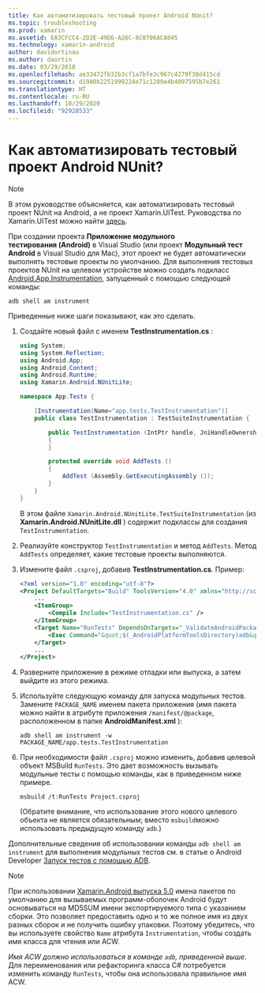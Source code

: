 ```yaml
---
title: Как автоматизировать тестовый проект Android NUnit?
ms.topic: troubleshooting
ms.prod: xamarin
ms.assetid: EA3CFCC4-2D2E-49D6-A26C-8C0706ACA045
ms.technology: xamarin-android
author: davidortinau
ms.author: daortin
ms.date: 03/29/2018
ms.openlocfilehash: ae33472fb32b3cf1a7bfe3c967c4279f38d415cd
ms.sourcegitcommit: d1980b2251999224e71c1289e4b4097595b7e261
ms.translationtype: HT
ms.contentlocale: ru-RU
ms.lasthandoff: 10/29/2020
ms.locfileid: "92928533"
---
```

# <a name="how-do-i-automate-an-android-nunit-test-project"></a>Как автоматизировать тестовый проект Android NUnit?

> [!NOTE]
> В этом руководстве объясняется, как автоматизировать тестовый проект NUnit на Android, а не проект Xamarin.UITest. Руководства по Xamarin.UITest можно найти [здесь](/appcenter/test-cloud/preparing-for-upload/xamarin-android-uitest).

При создании проекта **Приложение модульного тестирования (Android)** в Visual Studio (или проект **Модульный тест Android** в Visual Studio для Mac), этот проект не будет автоматически выполнять тестовые проекты по умолчанию.
Для выполнения тестовых проектов NUnit на целевом устройстве можно создать подкласс [Android.App.Instrumentation](xref:Android.App.Instrumentation), запущенный с помощью следующей команды:

```shell
adb shell am instrument
```

Приведенные ниже шаги показывают, как это сделать.

1. Создайте новый файл с именем **TestInstrumentation.cs** :

    ```cs
    using System;
    using System.Reflection;
    using Android.App;
    using Android.Content;
    using Android.Runtime;
    using Xamarin.Android.NUnitLite;

    namespace App.Tests {

        [Instrumentation(Name="app.tests.TestInstrumentation")]
        public class TestInstrumentation : TestSuiteInstrumentation {

            public TestInstrumentation (IntPtr handle, JniHandleOwnership transfer) : base (handle, transfer)
            {
            }

            protected override void AddTests ()
            {
                AddTest (Assembly.GetExecutingAssembly ());
            }
        }
    }
    ```

    В этом файле `Xamarin.Android.NUnitLite.TestSuiteInstrumentation` (из **Xamarin.Android.NUnitLite.dll** ) содержит подклассы для создания `TestInstrumentation`.

2. Реализуйте конструктор `TestInstrumentation` и метод `AddTests`. Метод `AddTests` определяет, какие тестовые проекты выполняются.

3. Измените файл `.csproj`, добавив **TestInstrumentation.cs**. Пример:

    ```xml
    <?xml version="1.0" encoding="utf-8"?>
    <Project DefaultTargets="Build" ToolsVersion="4.0" xmlns="http://schemas.microsoft.com/developer/msbuild/2003">
        ...
        <ItemGroup>
            <Compile Include="TestInstrumentation.cs" />
        </ItemGroup>
        <Target Name="RunTests" DependsOnTargets="_ValidateAndroidPackageProperties">
            <Exec Command="&quot;$(_AndroidPlatformToolsDirectory)adb&quot; $(AdbTarget) $(AdbOptions) shell am instrument -w $(_AndroidPackage)/app.tests.TestInstrumentation" />
        </Target>
        ...
    </Project>
    ```

4. Разверните приложение в режиме отладки или выпуска, а затем выйдите из этого режима.

5. Используйте следующую команду для запуска модульных тестов. Замените `PACKAGE_NAME` именем пакета приложения (имя пакета можно найти в атрибуте приложения `/manifest/@package`, расположенном в папке **AndroidManifest.xml** ):

    ```shell
    adb shell am instrument -w PACKAGE_NAME/app.tests.TestInstrumentation
    ```

6. При необходимости файл `.csproj` можно изменить, добавив целевой объект MSBuild `RunTests`. Это дает возможность вызывать модульные тесты с помощью команды, как в приведенном ниже примере.

    ```shell
    msbuild /t:RunTests Project.csproj
    ```

    (Обратите внимание, что использование этого нового целевого объекта не является обязательным; вместо `msbuild`можно использовать предыдущую команду `adb`.)

Дополнительные сведения об использовании команды `adb shell am instrument` для выполнения модульных тестов см. в статье о Android Developer [Запуск тестов с помощью ADB](https://developer.android.com/studio/test/command-line.html#RunTestsDevice).

> [!NOTE]
> При использовании [Xamarin.Android выпуска 5.0](https://github.com/xamarin/release-notes-archive/blob/master/release-notes/android/xamarin.android_5/xamarin.android_5.1/index.md#Android_Callable_Wrapper_Naming) имена пакетов по умолчанию для вызываемых программ-оболочек Android будут основываться на MD5SUM имени экспортируемого типа с указанием сборки. Это позволяет предоставить одно и то же полное имя из двух разных сборок и не получить ошибку упаковки. Поэтому убедитесь, что вы используете свойство `Name` атрибута `Instrumentation`, чтобы создать имя класса для чтения или ACW.

_Имя ACW должно использоваться в команде `adb`, приведенной выше_.
Для переименования или рефакторинга класса C# потребуется изменить команду `RunTests`, чтобы она использовала правильное имя ACW.
